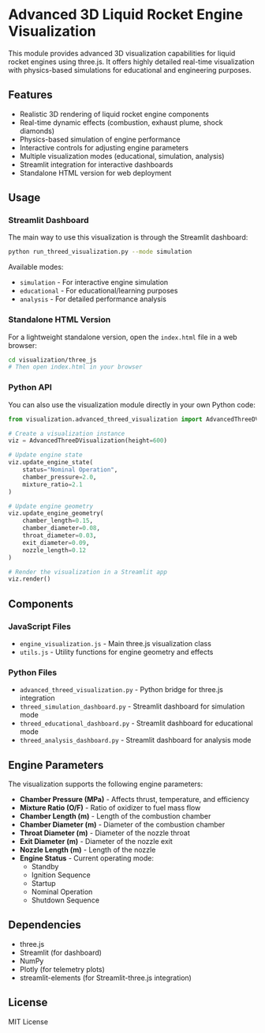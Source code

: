# Advanced 3D Liquid Rocket Engine Visualization

This module provides advanced 3D visualization capabilities for liquid rocket engines using three.js. It offers highly detailed real-time visualization with physics-based simulations for educational and engineering purposes.

## Features

- Realistic 3D rendering of liquid rocket engine components
- Real-time dynamic effects (combustion, exhaust plume, shock diamonds)
- Physics-based simulation of engine performance
- Interactive controls for adjusting engine parameters
- Multiple visualization modes (educational, simulation, analysis)
- Streamlit integration for interactive dashboards
- Standalone HTML version for web deployment

## Usage

### Streamlit Dashboard

The main way to use this visualization is through the Streamlit dashboard:

```bash
python run_threed_visualization.py --mode simulation
```

Available modes:
- `simulation` - For interactive engine simulation
- `educational` - For educational/learning purposes
- `analysis` - For detailed performance analysis

### Standalone HTML Version

For a lightweight standalone version, open the `index.html` file in a web browser:

```bash
cd visualization/three_js
# Then open index.html in your browser
```

### Python API

You can also use the visualization module directly in your own Python code:

```python
from visualization.advanced_threed_visualization import AdvancedThreeDVisualization

# Create a visualization instance
viz = AdvancedThreeDVisualization(height=600)

# Update engine state
viz.update_engine_state(
    status="Nominal Operation",
    chamber_pressure=2.0,
    mixture_ratio=2.1
)

# Update engine geometry
viz.update_engine_geometry(
    chamber_length=0.15,
    chamber_diameter=0.08,
    throat_diameter=0.03,
    exit_diameter=0.09,
    nozzle_length=0.12
)

# Render the visualization in a Streamlit app
viz.render()
```

## Components

### JavaScript Files

- `engine_visualization.js` - Main three.js visualization class
- `utils.js` - Utility functions for engine geometry and effects

### Python Files

- `advanced_threed_visualization.py` - Python bridge for three.js integration
- `threed_simulation_dashboard.py` - Streamlit dashboard for simulation mode
- `threed_educational_dashboard.py` - Streamlit dashboard for educational mode
- `threed_analysis_dashboard.py` - Streamlit dashboard for analysis mode

## Engine Parameters

The visualization supports the following engine parameters:

- **Chamber Pressure (MPa)** - Affects thrust, temperature, and efficiency
- **Mixture Ratio (O/F)** - Ratio of oxidizer to fuel mass flow
- **Chamber Length (m)** - Length of the combustion chamber
- **Chamber Diameter (m)** - Diameter of the combustion chamber
- **Throat Diameter (m)** - Diameter of the nozzle throat
- **Exit Diameter (m)** - Diameter of the nozzle exit
- **Nozzle Length (m)** - Length of the nozzle
- **Engine Status** - Current operating mode:
  - Standby
  - Ignition Sequence
  - Startup
  - Nominal Operation
  - Shutdown Sequence

## Dependencies

- three.js
- Streamlit (for dashboard)
- NumPy
- Plotly (for telemetry plots)
- streamlit-elements (for Streamlit-three.js integration)

## License

MIT License 